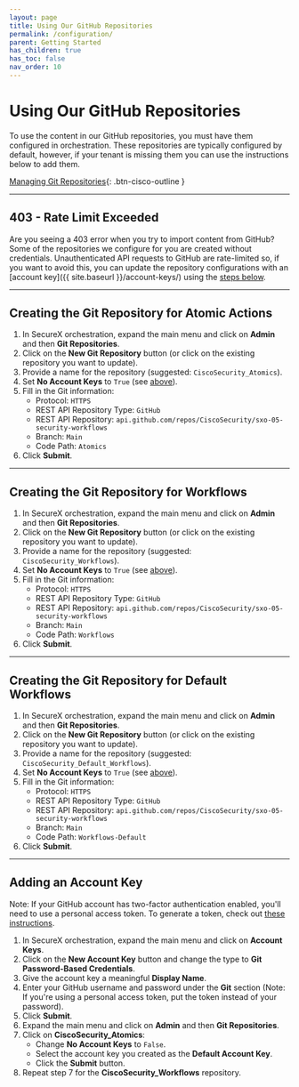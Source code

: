 ```yaml
---
layout: page
title: Using Our GitHub Repositories
permalink: /configuration/
parent: Getting Started
has_children: true
has_toc: false
nav_order: 10
---
```


# Using Our GitHub Repositories
To use the content in our GitHub repositories, you must have them configured in orchestration. These repositories are typically configured by default, however, if your tenant is missing them you can use the instructions below to add them.

[<i class="fa fa-video mr-1"></i> Managing Git Repositories](https://www.youtube.com/watch?v=qVZHXcxYj9k&list=PLPFIie48Myg2tu2gHbgm-moYg8LDaXsSo){: .btn-cisco-outline }

---

## 403 - Rate Limit Exceeded
Are you seeing a 403 error when you try to import content from GitHub? Some of the repositories we configure for you are created without credentials. Unauthenticated API requests to GitHub are rate-limited so, if you want to avoid this, you can update the repository configurations with an [account key]({{ site.baseurl }}/account-keys/) using the [steps below](#adding-an-account-key).

---

## Creating the Git Repository for Atomic Actions
1. In SecureX orchestration, expand the main menu and click on **Admin** and then **Git Repositories**.
1. Click on the **New Git Repository** button (or click on the existing repository you want to update).
1. Provide a name for the repository (suggested: `CiscoSecurity_Atomics`).
1. Set **No Account Keys** to `True` (see [above](#403---rate-limit-exceeded)).
1. Fill in the Git information:
	* Protocol: `HTTPS`
	* REST API Repository Type: `GitHub`
	* REST API Repository: `api.github.com/repos/CiscoSecurity/sxo-05-security-workflows`
	* Branch: `Main`
	* Code Path: `Atomics`
1. Click **Submit**.

---

## Creating the Git Repository for Workflows
1. In SecureX orchestration, expand the main menu and click on **Admin** and then **Git Repositories**.
1. Click on the **New Git Repository** button (or click on the existing repository you want to update).
1. Provide a name for the repository (suggested: `CiscoSecurity_Workflows`).
1. Set **No Account Keys** to `True` (see [above](#403---rate-limit-exceeded)).
1. Fill in the Git information:
	* Protocol: `HTTPS`
	* REST API Repository Type: `GitHub`
	* REST API Repository: `api.github.com/repos/CiscoSecurity/sxo-05-security-workflows`
	* Branch: `Main`
	* Code Path: `Workflows`
1. Click **Submit**.

---

## Creating the Git Repository for Default Workflows
1. In SecureX orchestration, expand the main menu and click on **Admin** and then **Git Repositories**.
1. Click on the **New Git Repository** button (or click on the existing repository you want to update).
1. Provide a name for the repository (suggested: `CiscoSecurity_Default_Workflows`).
1. Set **No Account Keys** to `True` (see [above](#403---rate-limit-exceeded)).
1. Fill in the Git information:
	* Protocol: `HTTPS`
	* REST API Repository Type: `GitHub`
	* REST API Repository: `api.github.com/repos/CiscoSecurity/sxo-05-security-workflows`
	* Branch: `Main`
	* Code Path: `Workflows-Default`
1. Click **Submit**.

---

## Adding an Account Key
Note: If your GitHub account has two-factor authentication enabled, you'll need to use a personal access token. To generate a token, check out [these instructions](https://docs.github.com/en/github/authenticating-to-github/creating-a-personal-access-token).

1. In SecureX orchestration, expand the main menu and click on **Account Keys**.
1. Click on the **New Account Key** button and change the type to **Git Password-Based Credentials**.
1. Give the account key a meaningful **Display Name**.
1. Enter your GitHub username and password under the **Git** section (Note: If you're using a personal access token, put the token instead of your password).
1. Click **Submit**.
1. Expand the main menu and click on **Admin** and then **Git Repositories**.
1. Click on **CiscoSecurity_Atomics**:
	* Change **No Account Keys** to `False`.
	* Select the account key you created as the **Default Account Key**.
	* Click the **Submit** button.
1. Repeat step 7 for the **CiscoSecurity_Workflows** repository.
